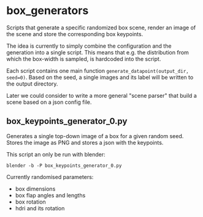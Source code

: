 # box_generators
Scripts that generate a specific randomized box scene, render an image of the scene and store the corresponding box keypoints.

The idea is currently to simply combine the configuration and the generation into a single script.
This means that e.g. the distribution from which the box-width is sampled, is hardcoded into the script.

Each script contains one main function `generate_datapoint(output_dir, seed=0)`.
Based on the seed, a single images and its label will be written to the output directory.

Later we could consider to write a more general "scene parser" that build a scene based on a json config file.

## box_keypoints_generator_0.py
Generates a single top-down image of a box for a given random seed.
Stores the image as PNG and stores a json with the keypoints.

This script an only be run with blender:
```
blender -b -P box_keypoints_generator_0.py
```

Currently randomised parameters:
* box dimensions
* box flap angles and lengths
* box rotation
* hdri and its rotation
